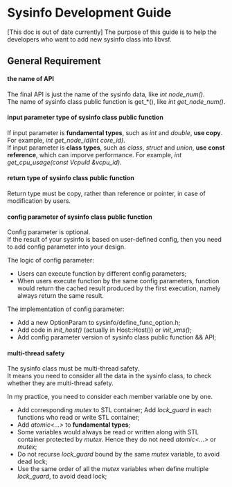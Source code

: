 Sysinfo Development Guide
======
[This doc is out of date currently]
The purpose of this guide is to help the developers who want to add new sysinfo class into libvsf.

## General Requirement

#### the name of API

The final API is just the name of the sysinfo data, like *int node_num()*.  
The name of sysinfo class public function is get\_\*(), like *int get_node_num()*.

#### input parameter type of sysinfo class public function

If input parameter is **fundamental types**, such as *int* and *double*, **use copy**. For example, *int get_node_id(int core_id)*.  
If input parameter is **class types**, such as *class*, *struct* and *union*, **use const reference**, which can imporve performance. For example, *int get_cpu_usage(const VcpuId &vcpu_id)*.

#### return type of sysinfo class public function

Return type must be copy, rather than reference or pointer, in case of modification by users.

#### config parameter of sysinfo class public function

Config parameter is optional.   
If the result of your sysinfo is based on user-defined config, then you need to add config parameter into your design.

The logic of config parameter:
* Users can execute function by different config parameters; 
* When users execute function by the same config parameters, function would return the cached result produced by the first execution, namely always return the same result.

The implementation of config parameter:
* Add a new OptionParam to sysinfo/define_func_option.h;
* Add code in *init_host()* (actually in Host::Host()) or *init_vms()*;
* Add config parameter version of sysinfo class public function && API;

#### multi-thread safety

The sysinfo class must be multi-thread safety.   
It means you need to consider all the data in the sysinfo class, to check whether they are multi-thread safety.  

In my practice, you need to consider each member variable one by one. 
* Add corresponding *mutex* to STL container; Add *lock_guard<mutex>* in each functions who read or write STL container;
* Add *atomic<...>* to **fundamental types**;
* Some variables would always be read or written along with STL container protected by *mutex*. Hence they do not need *atomic<...>* or *mutex*;
* Do not recurse *lock_guard<mutex>* bound by the same *mutex* variable, to avoid dead lock;
* Use the same order of all the *mutex* variables when define multiple *lock_guard<mutex>*, to avoid dead lock;
